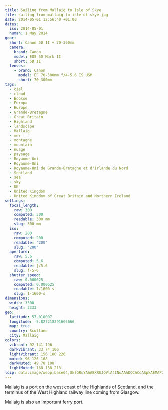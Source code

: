 ```yaml
---
title: Sailing from Mallaig to Isle of Skye
file: sailing-from-mallaig-to-isle-of-skye.jpg
date: 2014-05-01 12:56:40 +01:00
dates:
  iso: 2014-05-01
  human: 1 May 2014
gear:
  short: Canon 5D II + 70-300mm
  camera:
    brand: Canon
    model: EOS 5D Mark II
    short: 5D II
  lenses:
    - brand: Canon
      model: EF 70-300mm f/4-5.6 IS USM
      short: 70-300mm
tags:
  - ciel
  - cloud
  - Écosse
  - Europa
  - Europe
  - Grande-Bretagne
  - Great Britain
  - Highland
  - landscape
  - Mallaig
  - mer
  - montagne
  - mountain
  - nuage
  - paysage
  - Royaume Uni
  - Royaume-Uni
  - Royaume-Uni de Grande-Bretagne et d'Irlande du Nord
  - Scotland
  - sea
  - sky
  - UK
  - United Kingdom
  - United Kingdom of Great Britain and Northern Ireland
settings:
  focal_length:
    raw: 300
    computed: 300
    readable: 300 mm
    slug: 300-mm
  iso:
    raw: 200
    computed: 200
    readable: "200"
    slug: "200"
  aperture:
    raw: 5.6
    computed: 5.6
    readable: ƒ/5.6
    slug: f-5-6
  shutter_speed:
    raw: 0.000625
    computed: 0.000625
    readable: 1/1600 s
    slug: 1-1600-s
dimensions:
  width: 3500
  height: 2333
geo:
  latitude: 57.010007
  longitude: -5.827218291666666
  map: true
  country: Scotland
  city: Mallaig
colors:
  vibrant: 92 141 196
  darkVibrant: 33 74 106
  lightVibrant: 156 180 220
  muted: 96 126 168
  darkMuted: 49 78 108
  lightMuted: 168 188 213
lqip: data:image/webp;base64,UklGRuYAAABXRUJQVlA4INoAAADQCACdASpkAEMAP22gvli7NS4lMVoce2AtiWUAznnjgAAdVr8YDaKB4R+cIDMoitqaf4KzOoEe0Rr895ou828hbuTDWlQx6NVzl0R2jy8AAKz3yYAnMhuO5NL+RvvSxm/OfSMljXALdjxNl0ouMzq/OIwb4nDDE26f9cMYKTZyRVwk1NgXRD44Bf3bbgID2EcZmS3x8U6S2K28NBeMOjkjp11x2WC02B8EhEpMxq7c+xOjewpJ0RMthQGDY/6JW7/wOyxXc/FgdxJttYuXpyCVc9nkmei2AAAAAA==
---
```


Mallaig is a port on the west coast of the Highlands of Scotland, and the terminus of the West Highland railway line coming from Glasgow.

Mallaig is also an important ferry port.
